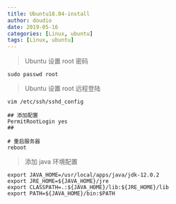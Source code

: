 ```yaml
---
title: Ubuntu18.04-install
author: doudio
date: 2019-05-16
categories: [Linux, ubuntu]
tags: [Linux, ubuntu]
---
```


> Ubuntu 设置 root 密码

```shell
sudo passwd root
```

> Ubuntu 设置 root 远程登陆

```shell
vim /etc/ssh/sshd_config

## 添加配置
PermitRootLogin yes
##

# 重启服务器
reboot
```

> 添加 java 环境配置

```shell
export JAVA_HOME=/usr/local/apps/java/jdk-12.0.2
export JRE_HOME=${JAVA_HOME}/jre
export CLASSPATH=.:${JAVA_HOME}/lib:${JRE_HOME}/lib
export PATH=${JAVA_HOME}/bin:$PATH
```